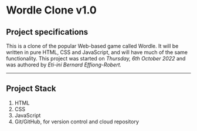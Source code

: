 # Wordle Clone v1.0

## Project specifications

This is a clone of the popular Web-based game called Wordle. It will be written in pure HTML, CSS and JavaScript, and will have much of the same functionality. This project was started on _Thursday, 6th October 2022_ and was authored by _Eti-ini Bernard Effiong-Robert._

---

## Project Stack

1. HTML
2. CSS
3. JavaScript
4. Git/GitHub, for version control and cloud repository


